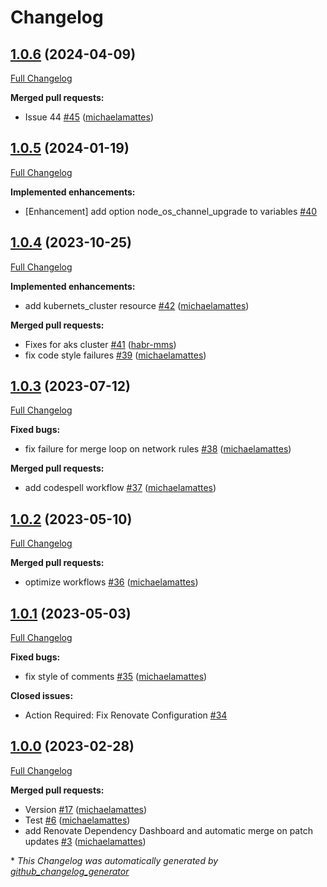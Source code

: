 # Changelog

## [1.0.6](https://github.com/telekom-mms/terraform-azurerm-container/tree/1.0.6) (2024-04-09)

[Full Changelog](https://github.com/telekom-mms/terraform-azurerm-container/compare/1.0.5...1.0.6)

**Merged pull requests:**

- Issue 44 [\#45](https://github.com/telekom-mms/terraform-azurerm-container/pull/45) ([michaelamattes](https://github.com/michaelamattes))

## [1.0.5](https://github.com/telekom-mms/terraform-azurerm-container/tree/1.0.5) (2024-01-19)

[Full Changelog](https://github.com/telekom-mms/terraform-azurerm-container/compare/1.0.4...1.0.5)

**Implemented enhancements:**

- \[Enhancement\] add option node\_os\_channel\_upgrade to variables [\#40](https://github.com/telekom-mms/terraform-azurerm-container/issues/40)

## [1.0.4](https://github.com/telekom-mms/terraform-azurerm-container/tree/1.0.4) (2023-10-25)

[Full Changelog](https://github.com/telekom-mms/terraform-azurerm-container/compare/1.0.3...1.0.4)

**Implemented enhancements:**

- add kubernets\_cluster resource [\#42](https://github.com/telekom-mms/terraform-azurerm-container/pull/42) ([michaelamattes](https://github.com/michaelamattes))

**Merged pull requests:**

- Fixes for aks cluster [\#41](https://github.com/telekom-mms/terraform-azurerm-container/pull/41) ([habr-mms](https://github.com/habr-mms))
- fix code style failures [\#39](https://github.com/telekom-mms/terraform-azurerm-container/pull/39) ([michaelamattes](https://github.com/michaelamattes))

## [1.0.3](https://github.com/telekom-mms/terraform-azurerm-container/tree/1.0.3) (2023-07-12)

[Full Changelog](https://github.com/telekom-mms/terraform-azurerm-container/compare/1.0.2...1.0.3)

**Fixed bugs:**

- fix failure for merge loop on network rules [\#38](https://github.com/telekom-mms/terraform-azurerm-container/pull/38) ([michaelamattes](https://github.com/michaelamattes))

**Merged pull requests:**

- add codespell workflow [\#37](https://github.com/telekom-mms/terraform-azurerm-container/pull/37) ([michaelamattes](https://github.com/michaelamattes))

## [1.0.2](https://github.com/telekom-mms/terraform-azurerm-container/tree/1.0.2) (2023-05-10)

[Full Changelog](https://github.com/telekom-mms/terraform-azurerm-container/compare/1.0.1...1.0.2)

**Merged pull requests:**

- optimize workflows [\#36](https://github.com/telekom-mms/terraform-azurerm-container/pull/36) ([michaelamattes](https://github.com/michaelamattes))

## [1.0.1](https://github.com/telekom-mms/terraform-azurerm-container/tree/1.0.1) (2023-05-03)

[Full Changelog](https://github.com/telekom-mms/terraform-azurerm-container/compare/1.0.0...1.0.1)

**Fixed bugs:**

- fix style of comments [\#35](https://github.com/telekom-mms/terraform-azurerm-container/pull/35) ([michaelamattes](https://github.com/michaelamattes))

**Closed issues:**

- Action Required: Fix Renovate Configuration [\#34](https://github.com/telekom-mms/terraform-azurerm-container/issues/34)

## [1.0.0](https://github.com/telekom-mms/terraform-azurerm-container/tree/1.0.0) (2023-02-28)

[Full Changelog](https://github.com/telekom-mms/terraform-azurerm-container/compare/84d737c3af7f58cd1db5fc76f3752ead69af7866...1.0.0)

**Merged pull requests:**

- Version [\#17](https://github.com/telekom-mms/terraform-azurerm-container/pull/17) ([michaelamattes](https://github.com/michaelamattes))
- Test [\#6](https://github.com/telekom-mms/terraform-azurerm-container/pull/6) ([michaelamattes](https://github.com/michaelamattes))
- add Renovate Dependency Dashboard and automatic merge on patch updates [\#3](https://github.com/telekom-mms/terraform-azurerm-container/pull/3) ([michaelamattes](https://github.com/michaelamattes))



\* *This Changelog was automatically generated by [github_changelog_generator](https://github.com/github-changelog-generator/github-changelog-generator)*

